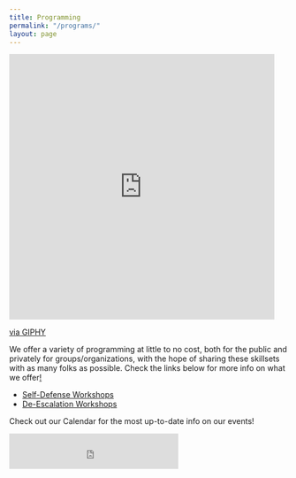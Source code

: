 ```yaml
---
title: Programming
permalink: "/programs/"
layout: page
---
```


<iframe src="https://giphy.com/embed/3o6fJfjS0V3v97GbeM" width="480" height="480" frameBorder="0" class="giphy-embed" allowFullScreen></iframe><p><a href="https://giphy.com/gifs/mma-popgym-3o6fJfjS0V3v97GbeM">via GIPHY</a></p>

We offer a variety of programming at little to no cost, both for the public and privately for groups/organizations, with the hope of sharing these skillsets with as many folks as possible. Check the links below for more info on what we offer[!](http://gph.is/2padLgA)

* [Self-Defense Workshops](self-defense.md)
* [De-Escalation Workshops](de-escalation.md)

Check out our Calendar for the most up-to-date info on our events!

<iframe src="https://withfriends.co/pop_gym/embed/raw:kind=Join" width="306" height="64" frameborder="0"></iframe>
